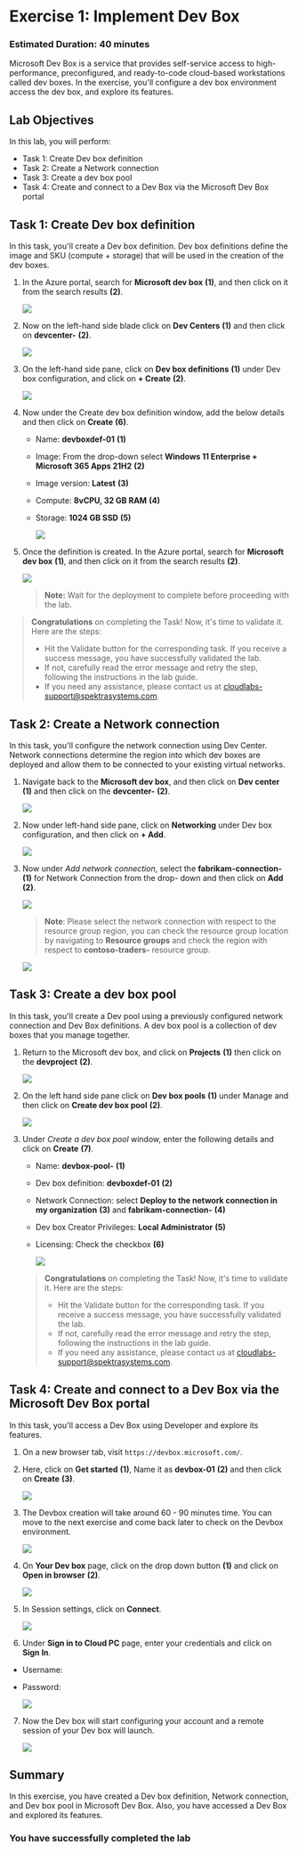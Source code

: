 # Exercise 1: Implement Dev Box

### Estimated Duration: 40 minutes

Microsoft Dev Box is a service that provides self-service access to high-performance, preconfigured, and ready-to-code cloud-based workstations called dev boxes.
In the exercise, you'll configure a dev box environment access the dev box, and explore its features.

## Lab Objectives

In this lab, you will perform:

- Task 1: Create Dev box definition
- Task 2: Create a Network connection
- Task 3: Create a dev box pool
- Task 4: Create and connect to a Dev Box via the Microsoft Dev Box portal

## Task 1: Create Dev box definition

In this task, you'll create a Dev box definition. Dev box definitions define the image and SKU (compute + storage) that will be used in the creation of the dev boxes.

1. In the Azure portal, search for **Microsoft dev box** **(1)**, and then click on it from the search results **(2)**.

   ![](media/ex1-t1.png)

1. Now on the left-hand side blade click on **Dev Centers** **(1)** and then click on **devcenter-<inject key="DeploymentID" enableCopy="false" />** **(2)**.

   ![](media/devops1.1.png)

1. On the left-hand side pane, click on **Dev box definitions** **(1)** under Dev box configuration, and click on **+ Create** **(2)**.

   ![](media/dev-def.png)

1. Now under the Create dev box definition window, add the below details and then click on **Create** **(6)**.

   - Name: **devboxdef-01** **(1)**
   - Image: From the drop-down select **Windows 11 Enterprise + Microsoft 365 Apps 21H2** **(2)**
   - Image version: **Latest** **(3)**
   - Compute: **8vCPU, 32 GB RAM** **(4)**
   - Storage: **1024 GB SSD** **(5)**

       ![](media/devbox.png)

1. Once the definition is created. In the Azure portal, search for **Microsoft dev box** **(1)**, and then click on it from the search results **(2)**.

   ![](media/ex1-t1-5.png)

   > **Note:** Wait for the deployment to complete before proceeding with the lab.

>**Congratulations** on completing the Task! Now, it's time to validate it. Here are the steps:
 > - Hit the Validate button for the corresponding task. If you receive a success message, you have successfully validated the lab. 
 > - If not, carefully read the error message and retry the step, following the instructions in the lab guide.
 > - If you need any assistance, please contact us at cloudlabs-support@spektrasystems.com.

   <validation step="37bc692b-33c9-4300-b8f7-6d8d12d44c96" />

## Task 2: Create a Network connection

In this task, you'll configure the network connection using Dev Center. Network connections determine the region into which dev boxes are deployed and allow them to be connected to your existing virtual networks.

1. Navigate back to the **Microsoft dev box**, and then click on **Dev center** **(1)** and then click on the **devcenter-<inject key="DeploymentID" enableCopy="false" />** **(2)**.

   ![](media/devops1.1.png)

2. Now under left-hand side pane, click on **Networking** under Dev box configuration, and then click on **+ Add**.

   ![](media/e117.png)

3. Now under _Add network connection_, select the **fabrikam-connection-<inject key="location" enableCopy="false" />** **(1)** for Network Connection from the drop- 
   down and then click on **Add** **(2)**.

   ![](media/E1T2S3.png)

   > **Note**: Please select the network connection with respect to the resource group region, you can check the resource group location by navigating to **Resource groups** and check the region with respect to **contoso-traders-<inject key="DeploymentID" enableCopy="false" />** resource group.

   ![](media/devops-ex1-t2.png)

## Task 3: Create a dev box pool

In this task, you'll create a Dev pool using a previously configured network connection and Dev Box definitions. A dev box pool is a collection of dev boxes that you manage together.

1. Return to the Microsoft dev box, and click on **Projects** **(1)** then click on the **devproject<inject key="DeploymentID" enableCopy="false" />** **(2)**.

   ![](media/2dgn75.png)

2. On the left hand side pane click on **Dev box pools** **(1)** under Manage and then click on **Create dev box pool** **(2)**.

   ![](media/2dgn76.png)

3. Under _Create a dev box pool_ window, enter the following details and click on **Create** **(7)**.

   - Name: **devbox-pool-<inject key="DeploymentID" enableCopy="false" />** **(1)**
   - Dev box definition: **devboxdef-01** **(2)**
   - Network Connection: select **Deploy to the network connection in my organization** **(3)** and **fabrikam-connection-<inject key="location" enableCopy="false" />** **(4)**
   - Dev box Creator Privileges: **Local Administrator** **(5)**
   - Licensing: Check the checkbox **(6)**

     ![](media/E1T3S3u.png)

   >**Congratulations** on completing the Task! Now, it's time to validate it. Here are the steps:
   > - Hit the Validate button for the corresponding task. If you receive a success message, you have successfully validated the lab. 
   > - If not, carefully read the error message and retry the step, following the instructions in the lab guide.
   > - If you need any assistance, please contact us at cloudlabs-support@spektrasystems.com.
   
      <validation step="8532054d-6bd4-41ae-a310-928c9ed41958" />
 
## Task 4: Create and connect to a Dev Box via the Microsoft Dev Box portal

In this task, you'll access a Dev Box using Developer and explore its features.

1. On a new browser tab, visit `https://devbox.microsoft.com/`.

2. Here, click on **Get started** **(1)**, Name it as **devbox-01** **(2)** and then click on **Create** **(3)**.

   ![](<media/24-05-2024(3).png>)

3. The Devbox creation will take around 60 - 90 minutes time. You can move to the next exercise and come back later to check on the Devbox environment.

   ![](media/2dgn86.png)

4. On **Your Dev box** page, click on the drop down button **(1)** and click on **Open in browser** **(2)**.

   ![](media/2dgn147.png)

5. In Session settings, click on **Connect**.

   ![](media/ex1-t4-1.png)

6. Under **Sign in to Cloud PC** page, enter your credentials and click on **Sign In**.

- Username: <inject key="AzureAdUserEmail"></inject>

- Password: <inject key="AzureAdUserPassword"></inject>

  ![](media/2dgn150.png)

7. Now the Dev box will start configuring your account and a remote session of your Dev box will launch.

   ![](media/2dgn151.png)

## Summary

In this exercise, you have created a Dev box definition, Network connection, and Dev box pool in Microsoft Dev Box. Also, you have accessed a Dev Box and explored its features.

### You have successfully completed the lab

